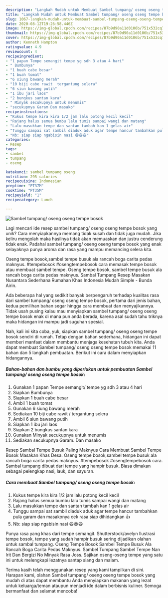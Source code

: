 ```yaml
---
description: "Langkah Mudah untuk Membuat Sambel tumpang/ oseng oseng tempe bosok yang Menggugah Selera"
title: "Langkah Mudah untuk Membuat Sambel tumpang/ oseng oseng tempe bosok yang Menggugah Selera"
slug: 1067-langkah-mudah-untuk-membuat-sambel-tumpang-oseng-oseng-tempe-bosok-yang-menggugah-selera
date: 2020-08-12T19:26:58.446Z
image: https://img-global.cpcdn.com/recipes/87b9d90a11d0106b/751x532cq70/sambel-tumpang-oseng-oseng-tempe-bosok-foto-resep-utama.jpg
thumbnail: https://img-global.cpcdn.com/recipes/87b9d90a11d0106b/751x532cq70/sambel-tumpang-oseng-oseng-tempe-bosok-foto-resep-utama.jpg
cover: https://img-global.cpcdn.com/recipes/87b9d90a11d0106b/751x532cq70/sambel-tumpang-oseng-oseng-tempe-bosok-foto-resep-utama.jpg
author: Kenneth Hampton
ratingvalue: 4.9
reviewcount: 4
recipeingredient:
- "1 papan Tempe semangit tempe yg sdh 3 atau 4 hari"
- " Bumbunya"
- "1 buah cabe besar"
- "1 buah tomat"
- "6 siung bawang merah"
- "10 biji cabe rawit  tergantung selera"
- "6 siun bawang putih"
- "1 ibu jari laos"
- "2 bungkus santan kara"
- " Minyak secukupnya untuk menumis"
- "secukupnya Garam Dan masako"
recipeinstructions:
- "Kukus tempe kira kira 1/2 jam lalu potong kecil kecil"
- "Rajang halus semua bumbu lalu tumis sampai wangi dan matang"
- "Lalu masukkan tempe dan santan tambah kan 1 gelas air"
- "Tunggu sampai sat sambil diaduk aduk agar tempe hancur tambahkan pula garam dan masakonya cek rasa siap dihidangkan 👍"
- "Nb: siap siap ngabisin nasi 😆😆😆"
categories:
- Resep
tags:
- sambel
- tumpang
- oseng

katakunci: sambel tumpang oseng 
nutrition: 295 calories
recipecuisine: Indonesian
preptime: "PT37M"
cooktime: "PT35M"
recipeyield: "1"
recipecategory: Lunch

---
```



![Sambel tumpang/ oseng oseng tempe bosok](https://img-global.cpcdn.com/recipes/87b9d90a11d0106b/751x532cq70/sambel-tumpang-oseng-oseng-tempe-bosok-foto-resep-utama.jpg)

Lagi mencari ide resep sambel tumpang/ oseng oseng tempe bosok yang unik? Cara menyiapkannya memang tidak susah dan tidak juga mudah. Jika keliru mengolah maka hasilnya tidak akan memuaskan dan justru cenderung tidak enak. Padahal sambel tumpang/ oseng oseng tempe bosok yang enak selayaknya punya aroma dan rasa yang mampu memancing selera kita.

Oseng tempe bosok,sambel tempe busuk ala rancah boga carita pedas maknyus. #tempebosok #osengtempebosok cara memasak tempe bosok atau membuat sambel tempe. Oseng tempe bosok, sambel tempe busuk ala rancah boga carita pedas maknyus. Sambal Tumpang Resep Masakan Nusantara Sederhana Rumahan Khas Indonesia Mudah Simple - Bunda Airin.

Ada beberapa hal yang sedikit banyak berpengaruh terhadap kualitas rasa dari sambel tumpang/ oseng oseng tempe bosok, pertama dari jenis bahan, kedua pemilihan bahan segar hingga cara membuat dan menyajikannya. Tidak usah pusing kalau mau menyiapkan sambel tumpang/ oseng oseng tempe bosok enak di mana pun anda berada, karena asal sudah tahu triknya maka hidangan ini mampu jadi suguhan spesial.


Nah, kali ini kita coba, yuk, siapkan sambel tumpang/ oseng oseng tempe bosok sendiri di rumah. Tetap dengan bahan sederhana, hidangan ini dapat memberi manfaat dalam membantu menjaga kesehatan tubuh kita. Anda dapat membuat Sambel tumpang/ oseng oseng tempe bosok memakai 11 bahan dan 5 langkah pembuatan. Berikut ini cara dalam menyiapkan hidangannya.

<!--inarticleads1-->

##### Bahan-bahan dan bumbu yang diperlukan untuk pembuatan Sambel tumpang/ oseng oseng tempe bosok:

1. Gunakan 1 papan Tempe semangit/ tempe yg sdh 3 atau 4 hari
1. Siapkan  Bumbunya
1. Siapkan 1 buah cabe besar
1. Ambil 1 buah tomat
1. Gunakan 6 siung bawang merah
1. Sediakan 10 biji cabe rawit / tergantung selera
1. Ambil 6 siun bawang putih
1. Siapkan 1 ibu jari laos
1. Siapkan 2 bungkus santan kara
1. Gunakan  Minyak secukupnya untuk menumis
1. Sediakan secukupnya Garam. Dan masako


Resep Sambal Tempe Busuk Paling Maknyus Cara Membuat Sambel Tempe Bosok Masakan Khas Desa. Oseng tempe bosok,sambel tempe busuk ala rancah boga carita pedas maknyus. #tempebosok #osengtempebosok cara. Sambal tumpang dibuat dari tempe yang hampir busuk. Biasa dimakan sebagai pelengkap nasi, lauk, dan sayuran. 

<!--inarticleads2-->

##### Cara membuat Sambel tumpang/ oseng oseng tempe bosok:

1. Kukus tempe kira kira 1/2 jam lalu potong kecil kecil
1. Rajang halus semua bumbu lalu tumis sampai wangi dan matang
1. Lalu masukkan tempe dan santan tambah kan 1 gelas air
1. Tunggu sampai sat sambil diaduk aduk agar tempe hancur tambahkan pula garam dan masakonya cek rasa siap dihidangkan 👍
1. Nb: siap siap ngabisin nasi 😆😆😆


Punya rasa yang khas dari tempe semangit. Shutterstock/avelyn Ilustrasi tempe bosok, tempe yang sudah hampir busuk sering dijadikan olahan untuk sambal tumpang. Oseng Tempe Bosok Sambel Tempe Busuk Ala Rancah Boga Carita Pedas Maknyus. Sambel Tumpang Sambel Tempe Nan Irit Dan Bergizi No Minyak Rasa Joss. Sajikan oseng-oseng tempe yang satu ini untuk melengkapi lezatnya santap siang dan malam. 

Terima kasih telah menggunakan resep yang kami tampilkan di sini. Harapan kami, olahan Sambel tumpang/ oseng oseng tempe bosok yang mudah di atas dapat membantu Anda menyiapkan makanan yang lezat untuk keluarga/teman ataupun menjadi ide dalam berbisnis kuliner. Semoga bermanfaat dan selamat mencoba!
